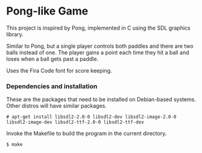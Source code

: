 # Pong-like Game
This project is inspired by Pong, implemented in C using the SDL graphics library. 

Similar to Pong, but a single player controls both paddles and there are two balls instead of one. The player gains a point each time they hit a ball and loses when a ball gets past a paddle.

Uses the Fira Code font for score keeping.

### Dependencies and installation
These are the packages that need to be installed on Debian-based systems. Other distros will have similar packages.

`# apt-get install libsdl2-2.0-0 libsdl2-dev libsdl2-image-2.0-0 libsdl2-image-dev libsdl2-ttf-2.0-0 libsdl2-ttf-dev`

Invoke the Makefile to build the program in the current directory.

`$ make`
